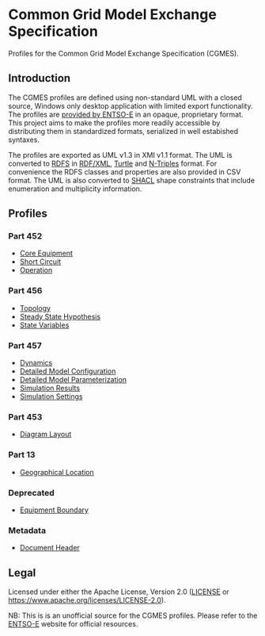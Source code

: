 # Common Grid Model Exchange Specification

Profiles for the Common Grid Model Exchange Specification (CGMES).

## Introduction

The CGMES profiles are defined using non-standard UML with a closed source, Windows only desktop application with limited export functionality.
The profiles are [provided by ENTSO-E](https://www.entsoe.eu/news/2022/10/19/cgmes-3-0-publishing/) in an opaque, proprietary format.
This project aims to make the profiles more readily accessible by distributing
them in standardized formats, serialized in well estabished syntaxes.

The profiles are exported as UML v1.3 in XMI v1.1 format.
The UML is converted to [RDFS](https://www.w3.org/TR/rdf-schema/) in [RDF/XML](https://www.w3.org/TR/rdf-syntax-grammar/), [Turtle](https://www.w3.org/TR/turtle/) and [N-Triples](https://www.w3.org/TR/n-triples/) format.
For convenience the RDFS classes and properties are also provided in CSV format.
The UML is also converted to [SHACL](https://www.w3.org/TR/shacl/) shape constraints that include enumeration and multiplicity information.

## Profiles

### Part 452

 - [Core Equipment](./CoreEquipment/README.md)
 - [Short Circuit](./ShortCircuit/README.md)
 - [Operation](./Operation/README.md)

### Part 456

 - [Topology](./Topology/README.md)
 - [Steady State Hypothesis](./SteadyStateHypothesis/README.md)
 - [State Variables](./StateVariables/README.md)

### Part 457

 - [Dynamics](./Dynamics/README.md)
 - [Detailed Model Configuration](./DetailedModelConfiguration/README.md)
 - [Detailed Model Parameterization](./DetailedModelParameterization/README.md)
 - [Simulation Results](./SimulationResults/README.md)
 - [Simulation Settings](./SimulationSettings/README.md)

### Part 453

 - [Diagram Layout](./DiagramLayout/README.md)

### Part 13

 - [Geographical Location](./GeographicalLocation/README.md)

### Deprecated

 - [Equipment Boundary](./EquipmentBoundary/README.md)

### Metadata

 - [Document Header](./DocumentHeader/README.md)


## Legal

Licensed under either the Apache License, Version 2.0 ([LICENSE](LICENSE) or https://www.apache.org/licenses/LICENSE-2.0).

NB: This is is an unofficial source for the CGMES profiles.
Please refer to the [ENTSO-E](https://www.entsoe.eu) website for official resources.
